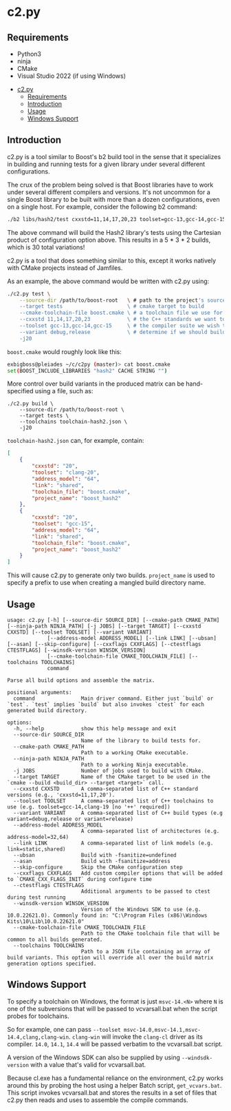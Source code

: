 # c2.py

## Requirements

* Python3
* ninja
* CMake
* Visual Studio 2022 (if using Windows)

- [c2.py](#c2py)
  - [Requirements](#requirements)
  - [Introduction](#introduction)
  - [Usage](#usage)
  - [Windows Support](#windows-support)

## Introduction

c2.py is a tool similar to Boost's b2 build tool in the sense that it specializes in building and running tests for a
given library under several different configurations.

The crux of the problem being solved is that Boost libraries have to work under several different compilers and versions.
It's not uncommon for a single Boost library to be built with more than a dozen configurations, even on a single host. For example, consider the following b2 command:

```bash
./b2 libs/hash2/test cxxstd=11,14,17,20,23 toolset=gcc-13,gcc-14,gcc-15 variant=debug,release
```

The above command will build the Hash2 library's tests using the Cartesian product of configuration option above. This results in a 5 * 3 * 2 builds, which is 30 total variations!

c2.py is a tool that does something similar to this, except it works natively with CMake projects instead of Jamfiles.

As an example, the above command would be written with c2.py using:

```bash
./c2.py test \
    --source-dir /path/to/boost-root   \ # path to the project's source directory
    --target tests                     \ # cmake target to build
    --cmake-toolchain-file boost.cmake \ # a toolchain file we use for setting cache entries
    --cxxstd 11,14,17,20,23            \ # the C++ standards we want to build
    --toolset gcc-13,gcc-14,gcc-15     \ # the compiler suite we wish to use
    --variant debug,release            \ # determine if we should build Debug or Release
    -j20
```

`boost.cmake` would roughly look like this:
```bash
exbigboss@pleiades ~/c/c2py (master)> cat boost.cmake
set(BOOST_INCLUDE_LIBRARIES "hash2" CACHE STRING "")
```

More control over build variants in the produced matrix can be hand-specified using a file, such as:
```
./c2.py build \
    --source-dir /path/to/boost-root \
    --target tests \
    --toolchains toolchain-hash2.json \
    -j20
```

`toolchain-hash2.json` can, for example, contain:
```json
[
    {
        "cxxstd": "20",
        "toolset": "clang-20",
        "address_model": "64",
        "link": "shared",
        "toolchain_file": "boost.cmake",
        "project_name": "boost_hash2"
    },
    {
        "cxxstd": "20",
        "toolset": "gcc-15",
        "address_model": "64",
        "link": "shared",
        "toolchain_file": "boost.cmake",
        "project_name": "boost_hash2"
    }
]
```

This will cause c2.py to generate only two builds. `project_name` is used to specify a prefix to use when creating a mangled build directory name.

## Usage

```
usage: c2.py [-h] [--source-dir SOURCE_DIR] [--cmake-path CMAKE_PATH] [--ninja-path NINJA_PATH] [-j JOBS] [--target TARGET] [--cxxstd CXXSTD] [--toolset TOOLSET] [--variant VARIANT]
             [--address-model ADDRESS_MODEL] [--link LINK] [--ubsan] [--asan] [--skip-configure] [--cxxflags CXXFLAGS] [--ctestflags CTESTFLAGS] [--winsdk-version WINSDK_VERSION]
             [--cmake-toolchain-file CMAKE_TOOLCHAIN_FILE] [--toolchains TOOLCHAINS]
             command

Parse all build options and assemble the matrix.

positional arguments:
  command               Main driver command. Either just `build` or `test`. `test` implies `build` but also invokes `ctest` for each generated build directory.

options:
  -h, --help            show this help message and exit
  --source-dir SOURCE_DIR
                        Name of the library to build tests for.
  --cmake-path CMAKE_PATH
                        Path to a working CMake executable.
  --ninja-path NINJA_PATH
                        Path to a working Ninja executable.
  -j JOBS               Number of jobs used to build with CMake.
  --target TARGET       Name of the CMake target to be used in the `cmake --build <build_dir> --target <target>` call.
  --cxxstd CXXSTD       A comma-separated list of C++ standard versions (e.g., 'cxxstd=11,17,20').
  --toolset TOOLSET     A comma-separated list of C++ toolchains to use (e.g. toolset=gcc-14,clang-19 [no '++' required])
  --variant VARIANT     A comma-separated list of C++ build types (e.g variant=debug,release or variant=release)
  --address-model ADDRESS_MODEL
                        A comma-separated list of architectures (e.g. address-model=32,64)
  --link LINK           A comma-separated list of link models (e.g. link=static,shared)
  --ubsan               Build with -fsanitize=undefined
  --asan                Build with -fsanitize=address
  --skip-configure      Skip the CMake configuration step
  --cxxflags CXXFLAGS   Add custom compiler options that will be added to `CMAKE_CXX_FLAGS_INIT` during configure time
  --ctestflags CTESTFLAGS
                        Additional arguments to be passed to ctest during test running
  --winsdk-version WINSDK_VERSION
                        Version of the Windows SDK to use (e.g. 10.0.22621.0). Commonly found in: "C:\Program Files (x86)\Windows Kits\10\Lib\10.0.22621.0"
  --cmake-toolchain-file CMAKE_TOOLCHAIN_FILE
                        Path to the CMake toolchain file that will be common to all builds generated.
  --toolchains TOOLCHAINS
                        Path to a JSON file containing an array of build variants. This option will override all over the build matrix generation options specified.
```

## Windows Support

To specify a toolchain on Windows, the format is just `msvc-14.<N>` where `N` is one of the subversions that will be passed to vcvarsall.bat
when the script probes for toolchains.

So for example, one can pass `--toolset msvc-14.0,msvc-14.1,msvc-14.4,clang,clang-win`. `clang-win` will invoke the `clang-cl` driver as its compiler.
`14.0`, `14.1`, `14.4` will be passed verbatim to the vcvarsall.bat script.

A version of the Windows SDK can also be supplied by using `--windsdk-version` with a value that's valid for vcvarsall.bat.

Because cl.exe has a fundamental reliance on the environment, c2.py works around this by probing the host using a helper Batch script, `get_vcvars.bat`.
This script invokes vcvarsall.bat and stores the results in a set of files that c2.py then reads and uses to assemble the compile commands.
